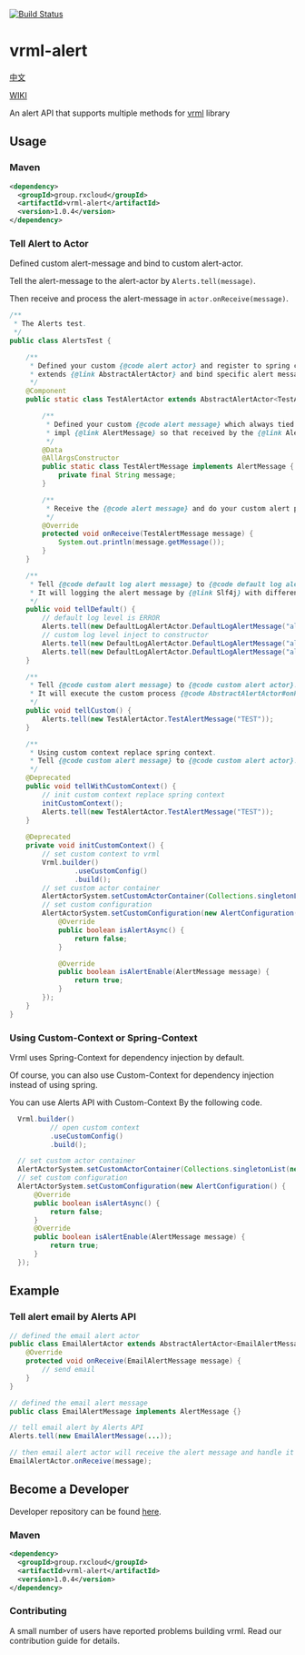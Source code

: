 [![Build Status](https://travis-ci.org/vavr-io/vavr-gson.svg?branch=master)](https://travis-ci.org/vavr-io/vavr-gson)

# vrml-alert

[中文](./README_ZH.md)

[WIKI](./WIKI.md)

An alert API that supports multiple methods for [vrml](https://github.com/kevinten10/vrml) library

## Usage

### Maven

```xml
<dependency>
  <groupId>group.rxcloud</groupId>
  <artifactId>vrml-alert</artifactId>
  <version>1.0.4</version>
</dependency>
```

### Tell Alert to Actor

Defined custom alert-message and bind to custom alert-actor.

Tell the alert-message to the alert-actor by `Alerts.tell(message)`.

Then receive and process the alert-message in `actor.onReceive(message)`.

```java
/**
 * The Alerts test.
 */
public class AlertsTest {

    /**
     * Defined your custom {@code alert actor} and register to spring context like {@link Component}.
     * extends {@link AbstractAlertActor} and bind specific alert message type to generic.
     */
    @Component
    public static class TestAlertActor extends AbstractAlertActor<TestAlertActor.TestAlertMessage> {

        /**
         * Defined your custom {@code alert message} which always tied to the actor.
         * impl {@link AlertMessage} so that received by the {@link AlertActorSystem}.
         */
        @Data
        @AllArgsConstructor
        public static class TestAlertMessage implements AlertMessage {
            private final String message;
        }

        /**
         * Receive the {@code alert message} and do your custom alert process.
         */
        @Override
        protected void onReceive(TestAlertMessage message) {
            System.out.println(message.getMessage());
        }
    }

    /**
     * Tell {@code default log alert message} to {@code default log alert actor}.
     * It will logging the alert message by {@link Slf4j} with different log level.
     */
    public void tellDefault() {
        // default log level is ERROR
        Alerts.tell(new DefaultLogAlertActor.DefaultLogAlertMessage("alert with error level"));
        // custom log level inject to constructor
        Alerts.tell(new DefaultLogAlertActor.DefaultLogAlertMessage("alert with error level", DefaultLogAlertActor.AlertsLogLevelType.ERROR));
        Alerts.tell(new DefaultLogAlertActor.DefaultLogAlertMessage("alert with warn level", DefaultLogAlertActor.AlertsLogLevelType.WARN));
    }

    /**
     * Tell {@code custom alert message} to {@code custom alert actor}.
     * It will execute the custom process {@code AbstractAlertActor#onReceive(AlertMessage)}
     */
    public void tellCustom() {
        Alerts.tell(new TestAlertActor.TestAlertMessage("TEST"));
    }

    /**
     * Using custom context replace spring context.
     * Tell {@code custom alert message} to {@code custom alert actor}.
     */
    @Deprecated
    public void tellWithCustomContext() {
        // init custom context replace spring context
        initCustomContext();
        Alerts.tell(new TestAlertActor.TestAlertMessage("TEST"));
    }
    
    @Deprecated
    private void initCustomContext() {
        // set custom context to vrml
        Vrml.builder()
                .useCustomConfig()
                .build();
        // set custom actor container
        AlertActorSystem.setCustomActorContainer(Collections.singletonList(new TestAlertActor()));
        // set custom configuration
        AlertActorSystem.setCustomConfiguration(new AlertConfiguration() {
            @Override
            public boolean isAlertAsync() {
                return false;
            }

            @Override
            public boolean isAlertEnable(AlertMessage message) {
                return true;
            }
        });
    }
}
```

### Using Custom-Context or Spring-Context

Vrml uses Spring-Context for dependency injection by default.
 
Of course, you can also use Custom-Context for dependency injection instead of using spring.

You can use Alerts API with Custom-Context By the following code.

```java
  Vrml.builder()
          // open custom context
          .useCustomConfig()
          .build();

  // set custom actor container
  AlertActorSystem.setCustomActorContainer(Collections.singletonList(new TestAlertActor()));
  // set custom configuration
  AlertActorSystem.setCustomConfiguration(new AlertConfiguration() {
      @Override
      public boolean isAlertAsync() {
          return false;
      }
      @Override
      public boolean isAlertEnable(AlertMessage message) {
          return true;
      }
  });
```

## Example

### Tell alert email by Alerts API

```java
// defined the email alert actor
public class EmailAlertActor extends AbstractAlertActor<EmailAlertMessage> {
    @Override
    protected void onReceive(EmailAlertMessage message) {
        // send email
    }
}

// defined the email alert message
public class EmailAlertMessage implements AlertMessage {}

// tell email alert by Alerts API
Alerts.tell(new EmailAlertMessage(...));

// then email alert actor will receive the alert message and handle it
EmailAlertActor.onReceive(message);
```

## Become a Developer

Developer repository can be found [here](https://github.com/kevinten10/vrml/tree/develop/vrml-alert).

### Maven

```xml
<dependency>
  <groupId>group.rxcloud</groupId>
  <artifactId>vrml-alert</artifactId>
  <version>1.0.4</version>
</dependency>
```

### Contributing

A small number of users have reported problems building vrml. Read our contribution guide for details.